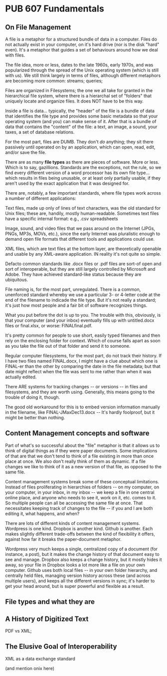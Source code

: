 # PUB 607 Fundamentals

## On File Management

A file is a metaphor for a structured bundle of data in a computer. Files do not actually exist in your computer, on it's hard drive (nor is the disk "hard" even). It's a metaphor that guides a set of behaviours around how we deal with files.

The file idea, more or less, dates to the late 1960s, early 1970s, and was popularized through the spread of the Unix operating system (which is still with us). We still think largely in terms of files, although different metaphors are becoming more common: streams; queries; 

Files are organized in Filesystems; the one we all take for granted in the hierarchical file system, where there is a hierarchal set of "folders" that uniquely locate and organize files. It does NOT have to be this way.

Inside a file is data... typically, the "header" of the file is a bundle of data that identifies the file type and provides some basic metadata so that your operating system (and you) can make sense of it. After that is a bundle of data that contains the "content" of the file: a text, an image, a sound, your taxes, a set of database relations.

For the most part, files are DUMB. They don't *do* anything; they sit there passively until operated on by an application, which can open, read, edit, and/or save the file.

There are as many **file types** as there are pieces of software. More or less. Which is to say, gazillions. Standards are the exceptions, not the rule, so we find every different version of a word processor has its own file type... which results in files being unusable, or at least only partially usable, if they aren't used by the exact application that it was designed for.

There are, notably, a few important standards, where file types work across a number of different applications:

Text files, made up only of lines of text characters, was the old standard for Unix files; these are, handily, mostly human-readable. Sometimes text files have a specific internal format: e.g., .csv spreadsheets

Image, sound, and video files that we pass around on the Internet (JPGs, PNGs, MP3s, MOVs, etc.), since the early Internet was pluralistic enough to demand open file formats that different tools and applications could use.

XML files, which are text files at the bottom layer, are theoretically openable and usable by any XML-aware application. IN reality it's not quite so simple.

Defacto common standards like .docx files or .pdf files are sort-of open and sort of interoperable, but they are still largely controlled by Microsoft and Adobe. They have achieved standard-like status because they are ubiquitous.

File naming is, for the most part, unregulated. There is a common, unenforced standard whereby we use a particular 3- or 4-letter code at the end of the filename to indicade the file type. But it's not really a standard; it's just how most people and a fair bit of software recognizes things.

What you put before the dot is up to you. The trouble with this, obviously, is that your computer (and your inbox) eventually fills up with untitled.docx files or final.xlsx, or worse: FINALfinal.pdf.

It's pretty common for people to use short, easily typed filenames and then rely on the enclosing folder for context. Which of course falls apart as soon as you take the file out of that folder and send it to someone.

Regular computer filesystems, for the most part, do not track their history. If I have two files named FINAL.docx, I might have a clue about which one is FINAL-er than the other by comparing the date in the file metadata; but that date might reflect when the file was sent to me rather than when it was actually edited. 

There ARE systems for tracking changes -- or versions -- in files and filesystems, and they are worth using. Generally, this means going to the trouble of doing it, though.

The good old workaround for this is to embed version information manually in the filename, like FINAL-JMaxDec13.docx -- It's hardly foolproof, but it might be better than nothing.



## Content Management concepts and software

Part of what's so successful about the "file" metaphor is that it allows us to think of digital things as if they were paper documents. Some implications of that are that we don't tend to think of a file existing in more than once place at once. We also don't really think of them as dynamic. If a file changes we like to think of it as a new version of that file, as opposed to the same file.

Content management systems break some of these conceptual limitations. Instead of files proliferating in hierarchies of folders -- on my computer, on your computer, in your inbox, in my inbox -- we keep a file in one central online place, and anyone who needs to see it, work on it, etc. comes to it. So multiple people can all be accessing the same file at once. That necessitates keeping track of changes to the file -- if you and I are both editing it, what happens, and when?

There are lots of different kinds of content management systems. Wordpress is one kind. Dropbox is another kind. Github is another. Each makes slightly different trade-offs between the kind of flexibility it offers, against how far it breaks the paper-document metaphor. 

Wordpress very much keeps a single, centralized copy of a document (for instance, a post), but it makes the change history of that document easy to see and manage. Dropbox also keeps a change history, but it mostly hides it away, so your file in Dropbox looks a lot more like a file on your own computer. Github uses both local files -- in your own folder hierarchy, and centrally held files, managing version history across these (and across multiple users), and keeps all the different versions in sync; it's harder to get your head around, but is super powerful and flexible as a result.






## File types and what they are

## A History of Digitized Text

PDF vs XML; 

## The Elusive Goal of Interoperability 

XML as a data exchange standard

(and mention onix here)
